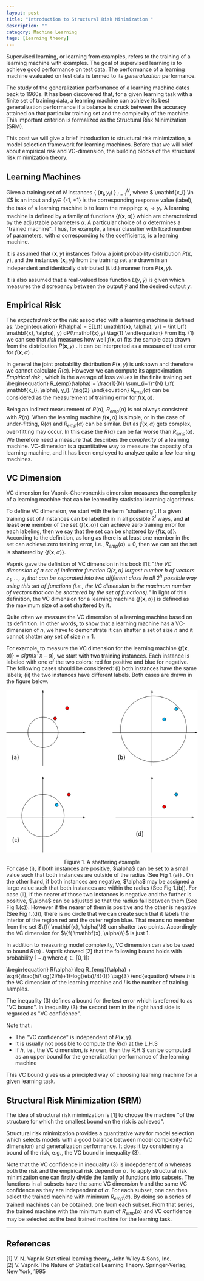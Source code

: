 ```yaml
---
layout: post
title: "Introduction to Structural Risk Minimization "
description: ""
category: Machine Learning 
tags: [Learning theory]
---
```


Supervised learning, or learning from examples,  refers to the training of a learning machine with examples.  The goal of supervised learning is to achieve good performance on test data. The performance of a learning machine evaluated on test data is termed to its *generalization* performance. 

The study of the generalization performance of a learning machine dates back to 1960s. 
It has been discovered that, for a given learning task with a finite set of training data, a learning machine can achieve its best generalization performance if a balance is struck between the accuracy attained on that particular training set and the complexity of the machine. This important criterion is formalized as the Structural Risk Minimization (SRM). 

This post we will give a brief introduction to structural risk minimization, a model selection framework for learning machines.  Before that we will brief about empirical risk and VC-dimension, the building blocks of the structural risk minimization theory.

Learning Machines 
------------------
Given a training set of $N$ instances { $(\mathbf{x_i},y_i)$ } $_{i=1}^{N}$, where $ \mathbf{x_i} \in X$ is an input and $y_i \in$ {-1, +1} is the corresponding response value (label),  the task of a learning machine is to learn the mapping: $\mathbf{x_i} \to y_i$.  A learning machine is defined by a family of functions $\{f( \mathbf{x},  \alpha)\}$ which are characterized by the adjustable parameters $\alpha$.   A particular choice of $\alpha$ determines a "trained machine".  Thus, for example, a linear classifier with fixed number of parameters, with $\alpha$ corresponding to the coefficients, is a learning machine.  

It is assumed that $(\mathbf{x},y)$ instances follow a joint probability distribution $P(\mathbf{x},y)$, and the instances $(\mathbf{x_i}, y_i)$ from the training set are drawn in an independent and identically distributed (i.i.d.) manner from $P(\mathbf{x},y)$. 

It is  also assumed that a real-valued loss function $L(y, \hat{y})$ is given which measures the discrepancy between the output $\hat{y}$ and the desired output $y$.

Empirical Risk 
------------------
The *expected risk* or the *risk* associated with a learning machine is defined as: 
\begin{equation}
R(\alpha) = E[L(f( \mathbf{x},  \alpha), y)] = \int L(f( \mathbf{x},  \alpha), y) dP(\mathbf{x},y)
\tag{1}
\end{equation}
From Eq. (1) we can see that *risk* measures how well  $f( \mathbf{x},  \alpha)$ fits the sample data drawn from the distribution $P(\mathbf{x},y)$ . It can be interpreted as a measure of test error for $f( \mathbf{x},  \alpha)$ . 

In general the joint probability distribution $P(\mathbf{x},y)$ is unknown and therefore we cannot calculate $R(\alpha)$.  However we can compute its approximation  *Empirical risk* , which is the average of loss values in the finite training set:
\begin{equation}
R_{emp}(\alpha) = \frac{1}{N} \sum_{i=1}^{N} L(f( \mathbf{x_i},  \alpha), y_i).
\tag{2}
\end{equation}
$R_{emp}(\alpha)$ can be considered as the measurement of training error for $f( \mathbf{x},  \alpha)$.  

Being an indirect measurement of $R(\alpha)$, $R_{emp}(\alpha)$ is not always consistent with $R(\alpha)$. When the learning machine $f( \mathbf{x},  \alpha)$ is simple, or in the case of under-fitting,  $R(\alpha)$ and $R_{emp}(\alpha)$ can be similar. But as $f( \mathbf{x},  \alpha)$ gets complex, over-fitting may occur. In this case the $R(\alpha)$ can be far worse than $R_{emp}(\alpha)$.  We therefore need a measure that describes the *complexity* of a learning machine.  VC-dimension is a quantitative way to measure the capacity of a learning machine, and it has been employed to analyze quite a few learning machines. 


VC Dimension
---------------------
VC dimension for Vapnik-Chervonenkis dimension measures the complexity of a learning machine that can be learned by statistical learning algorithms.  

To define VC dimension, we start with the term "shattering".  If a given training set of $l$ instances can be labelled in in all possible $2^{l}$ ways, and **at least one** member of the set $\{f( \mathbf{x},  \alpha)\}$ can achieve zero training error for each labeling, then we say that the set can be shattered by $\{f( \mathbf{x},  \alpha)\}$.  According to the definition, as long as there is at least one member in the set can achieve zero training error, i.e., $R_{emp}(\alpha) = 0$, then we can set the set is shattered by $\{f( \mathbf{x},  \alpha)\}$. 

Vapnik gave the defintion of VC dimension in his book [1]: "*the VC dimension of a set of indicator function $Q(z,\alpha)$ largest number h of vectors $z_1$, ..., $z_l$ that can be separated into two different class in all $2^{h}$  possible way using this set of functions (i.e., the VC dimension is the maximum number of vectors that can be shattered by the set of functions).*" In light of this definition, the VC dimension for a learning machine $\{f( \mathbf{x},  \alpha)\}$ is defined as the maximum size of a set shattered by it. 

Quite often we measure the VC dimension of a learning machine based on its definition. In other words, to show that a learning machine has a VC-dimension of $n$, we have to demonstrate it can shatter a set of size $n$ and it cannot shatter any set of size $n+1$. 
 
For example, to measure the VC dimension for the learning machine $\{f( \mathbf{x},  \alpha)\} = sign(x^{T}x-\alpha)$, we start with two training instances. Each instance is labeled with one of the two colors: red for positive and blue for negative. The following cases should be considered: (i) both instances have the same labels; (ii) the two instances have different labels. Both cases are drawn in the figure below. 

![A shattering example](/img/2017-03-30-shattering.png)
<center>Figure 1.  A shattering example </center>
 For case (i), if both instances are positive, $\alpha$ can be set to a small value such that both instances are  outside of the radius (See Fig 1.(a)) . On the other hand, if both instances are negative, $\alpha$ may be assigned a large value such that both instances are within the radius (See Fig 1.(b)). For case (ii), if the nearer of those two instances is negative and the further is positive, $\alpha$ can be adjusted so that the radius fall between them (See Fig 1.(c)). However if the nearer of them is positive and the other is negative (See Fig 1.(d)), there is no circle that we can create such that it labels the interior of the region red and the outer region blue.  That means no member from the set $\{f( \mathbf{x},  \alpha)\}$ can shatter two points.  Accordingly the VC dimension for $\{f( \mathbf{x},  \alpha)\}$ is just 1. 

In addition to measuring model complexity,  VC dimension can also be used to 
bound $R(\alpha)$ . Vapnik showed [2] that the following bound holds with probability $1-\eta$ where $\eta \in [0,1]$:

\begin{equation}
R(\alpha) \leq R_{emp}(\alpha) + \sqrt{\frac{h(\log(2l/h)+1)-log(\eta)/4}{l}}
\tag{3}
\end{equation}
where $h$ is the VC dimension of the learning machine and $l$ is the number of training samples.  

The inequality (3) defines a bound for the test error which is referred to as "VC bound". In inequality (3) the second term in the right hand side is regarded as "VC confidence". 

Note that :

 - The "VC confidence" is independent of $P(\mathbf{x}, y)$. 
 - It is usually not possible to compute the $R(\alpha)$ at the L.H.S
 - If $h$, i.e., the VC dimension, is known, then the R.H.S can be computed as an upper bound for the generalization performance of the learning machine 
 
This VC bound gives us a principled way of choosing learning machine for a given learning task. 


Structural Risk Minimization (SRM)
---

The idea of structural risk minimization is [1] to choose the machine "of the structure for which the smallest bound on the risk is achieved".

Structural risk minimization provides a quantitative way for model selection which selects models with a good balance between model complexity (VC dimension) and generalization performance. It does it by considering a bound of the risk, e.g., the VC bound in inequality (3). 

Note that the VC confidence in inequality (3) is indepdenent of $\alpha$ whereas both the risk and the empirical risk depend on $\alpha$.  To apply structural risk minimization one can firstly divide the family of functions into subsets.  The functions in all subsets have the same VC dimension $h$ and the same VC confidence as they are independent of $\alpha$. For each subset, one can then select the trained machine with minimum $R_{emp}(\alpha)$. By doing so  a series of trained machines can be obtained, one from each subset.  From that series, the trained machine with the minimum sum of $R_{emp}(\alpha)$ and VC confidence may be selected as the best trained machine for the learning task. 


----------

References 
---
[1] V. N. Vapnik  Statistical learning theory,  John Wiley & Sons, Inc.  
[2] V. Vapnik.The Nature of Statistical Learning Theory. Springer-Verlag, New York, 1995










